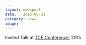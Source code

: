 ```yaml
---
layout: newspost
date:   2015-08-31
category: news
image: 
---
```


Invited Talk at [TCE Conference](http://tce.technion.ac.il/events/the-5th-annual-henry-taub-international-tce-conference/), 2015